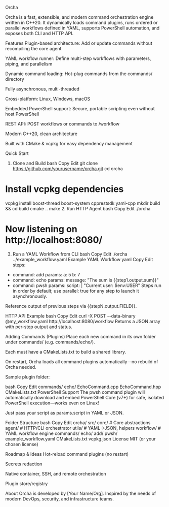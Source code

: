 Orcha

Orcha is a fast, extensible, and modern command orchestration engine written in C++20.
It dynamically loads command plugins, runs ordered or parallel workflows defined in YAML, supports PowerShell automation, and exposes both CLI and HTTP API.


Features
Plugin-based architecture: Add or update commands without recompiling the core agent

YAML workflow runner: Define multi-step workflows with parameters, piping, and parallelism

Dynamic command loading: Hot-plug commands from the commands/ directory

Fully asynchronous, multi-threaded

Cross-platform: Linux, Windows, macOS

Embedded PowerShell support: Secure, portable scripting even without host PowerShell

REST API: POST workflows or commands to /workflow

Modern C++20, clean architecture

Built with CMake & vcpkg for easy dependency management

Quick Start
1. Clone and Build
bash
Copy
Edit
git clone https://github.com/yourusername/orcha.git
cd orcha
# Install vcpkg dependencies
vcpkg install boost-thread boost-system cpprestsdk yaml-cpp
mkdir build && cd build
cmake ..
make
2. Run HTTP Agent
bash
Copy
Edit
./orcha
# Now listening on http://localhost:8080/
3. Run a YAML Workflow from CLI
bash
Copy
Edit
./orcha ../example_workflow.yaml
Example YAML Workflow
yaml
Copy
Edit
steps:
  - command: add
    params:
      a: 5
      b: 7
  - command: echo
    params:
      message: "The sum is {{step1.output.sum}}"
  - command: pwsh
    params:
      script: |
        "Current user: $env:USER"
Steps run in order by default; use parallel: true for any step to launch it asynchronously.

Reference output of previous steps via {{stepN.output.FIELD}}.

HTTP API Example
bash
Copy
Edit
curl -X POST --data-binary @my_workflow.yaml http://localhost:8080/workflow
Returns a JSON array with per-step output and status.

Adding Commands (Plugins)
Place each new command in its own folder under commands/ (e.g. commands/echo/).

Each must have a CMakeLists.txt to build a shared library.

On restart, Orcha loads all command plugins automatically—no rebuild of Orcha needed.

Sample plugin folder:

bash
Copy
Edit
commands/
  echo/
    EchoCommand.cpp
    EchoCommand.hpp
    CMakeLists.txt
PowerShell Support
The pwsh command plugin will automatically download and embed PowerShell Core (v7+) for safe, isolated PowerShell execution—works even on Linux!

Just pass your script as params.script in YAML or JSON.

Folder Structure
bash
Copy
Edit
orcha/
  src/
    core/            # Core abstractions
    agent/           # HTTP/CLI orchestrator
    utils/           # YAML→JSON, helpers
    workflow/        # YAML workflow engine
  commands/
    echo/
    add/
    pwsh/
  example_workflow.yaml
  CMakeLists.txt
  vcpkg.json
License
MIT (or your chosen license)

Roadmap & Ideas
Hot-reload command plugins (no restart)

Secrets redaction

Native container, SSH, and remote orchestration

Plugin store/registry

About
Orcha is developed by [Your Name/Org].
Inspired by the needs of modern DevOps, security, and infrastructure teams.

